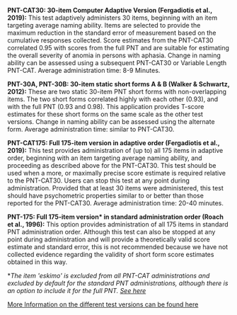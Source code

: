 **PNT-CAT30: 30-item Computer Adaptive Version (Fergadiotis et al., 2019):** This test adaptively administers 30 items, beginning with an item targeting average naming ability. Items are selected to provide the maximum reduction in the standard error of measurement based on the cumulative responses collected. Score estimates from the PNT-CAT30 correlated 0.95 with scores from the full PNT and are suitable for estimating the overall severity of anomia in persons with aphasia. Change in naming ability can be assessed using a subsequent PNT-CAT30 or Variable Length PNT-CAT. Average administration time: 8-9 Minutes. 

**PNT-30A, PNT-30B: 30-item static short forms A & B (Walker & Schwartz, 2012):** These are two static 30-item PNT short forms with non-overlapping items. The two short forms correlated highly with each other (0.93), and with the full PNT (0.93 and 0.98). This application provides T-score estimates for these short forms on the same scale as the other test versions. Change in naming ability can be assessed using the alternate form. Average administration time: similar to PNT-CAT30.

**PNT-CAT175: Full 175-item version in adaptive order (Fergadiotis et al., 2019):** This test provides administration of (up to) all 175 items in adaptive order, beginning with an item targeting average naming ability, and proceeding as described above for the PNT-CAT30. This test should be used when a more, or maximally precise score estimate is required relative to the PNT-CAT30. Users can stop this test at any point during administration. Provided that at least 30 items were administered, this test should have psychometric properties similar to or better than those reported for the PNT-CAT30. Average administration time: 20-40 minutes.

**PNT-175: Full 175-item version\* in standard administration order (Roach et al., 1996):**
This option provides administration of all 175 items in standard PNT administration order. Although this test can also be stopped at any point during administration and will provide a theoretically valid score estimate and standard error, this is not recommended because we have not collected evidence regarding the validity of short form score estimates obtained in this way.

\**The item 'eskimo' is excluded from all PNT-CAT administrations and excluded by default for the standard PNT administrations, although there is an option to include it for the full PNT. <a href="https://leader.pubs.asha.org/do/10.1044/leader.AE.26052021.26/full/" target="_blank">See here</a>*

<a href="https://rbcavanaugh.github.io/pnt/articles/articles/PNT-Versions.html" target="_blank">More Information on the different test versions can be found here</a> 